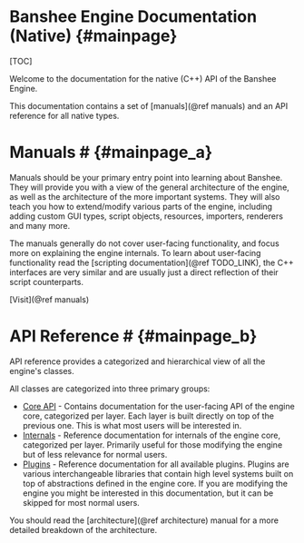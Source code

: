 Banshee Engine Documentation (Native)						{#mainpage}
===============

[TOC]

Welcome to the documentation for the native (C++) API of the Banshee Engine.

This documentation contains a set of [manuals](@ref manuals) and an API reference for all native types.

# Manuals # {#mainpage_a}
Manuals should be your primary entry point into learning about Banshee. They will provide you with a view of the general architecture of the engine, as well as the architecture of the more important systems. They will also teach you how to extend/modify various parts of the engine, including adding custom GUI types, script objects, resources, importers, renderers and many more.
 
The manuals generally do not cover user-facing functionality, and focus more on explaining the engine internals. To learn about user-facing functionality read the [scripting documentation](@ref TODO_LINK), the C++ interfaces are very similar and are usually just a direct reflection of their script counterparts.
 
[Visit](@ref manuals) 
 
# API Reference # {#mainpage_b}
API reference provides a categorized and hierarchical view of all the engine's classes. 

All classes are categorized into three primary groups:
 - <a class="el" href="group___layers.html">Core API</a> - Contains documentation for the user-facing API of the engine core, categorized per layer. Each layer is built directly on top of the previous one. This is what most users will be interested in. 
 - <a class="el" href="group___internals.html">Internals</a> - Reference documentation for internals of the engine core, categorized per layer. Primarily useful for those modifying the engine but of less relevance for normal users.
 - <a class="el" href="group___plugins.html">Plugins</a> - Reference documentation for all available plugins. Plugins are various interchangeable libraries that contain high level systems built on top of abstractions defined in the engine core. If you are modifying the engine you might be interested in this documentation, but it can be skipped for most normal users.
 
You should read the [architecture](@ref architecture) manual for a more detailed breakdown of the architecture.
